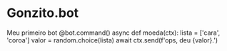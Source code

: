 # Gonzito.bot
Meu primeiro bot
@bot.command()
async def moeda(ctx):
    lista = ['cara', 'coroa']
    valor = random.choice(lista)
    await ctx.send(f'ops, deu {valor}.') 
